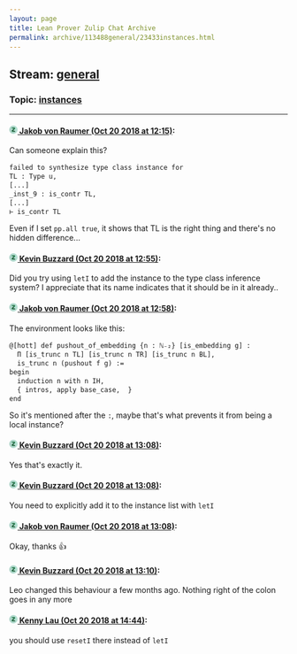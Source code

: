 ```yaml
---
layout: page
title: Lean Prover Zulip Chat Archive 
permalink: archive/113488general/23433instances.html
---
```


## Stream: [general](index.html)
### Topic: [instances](23433instances.html)

---

#### [![Click to go to Zulip](../../assets/img/zulip2.png) Jakob von Raumer (Oct 20 2018 at 12:15)](https://leanprover.zulipchat.com/#narrow/stream/113488-general/topic/instances/near/136163177):
Can someone explain this?
```lean
failed to synthesize type class instance for
TL : Type u,
[...]
_inst_9 : is_contr TL,
[...]
⊢ is_contr TL
```
Even if I set `pp.all true`, it shows that TL is the right thing and there's no hidden difference...

#### [![Click to go to Zulip](../../assets/img/zulip2.png) Kevin Buzzard (Oct 20 2018 at 12:55)](https://leanprover.zulipchat.com/#narrow/stream/113488-general/topic/instances/near/136164270):
Did you try using `letI` to add the instance to the type class inference system? I appreciate that its name indicates that it should be in it already..

#### [![Click to go to Zulip](../../assets/img/zulip2.png) Jakob von Raumer (Oct 20 2018 at 12:58)](https://leanprover.zulipchat.com/#narrow/stream/113488-general/topic/instances/near/136164360):
The environment looks like this:
```lean
@[hott] def pushout_of_embedding {n : ℕ₋₂} [is_embedding g] :
  Π [is_trunc n TL] [is_trunc n TR] [is_trunc n BL],
  is_trunc n (pushout f g) :=
begin
  induction n with n IH,
  { intros, apply base_case,  }
end
```
So it's mentioned after the `:`, maybe that's what prevents it from being a local instance?

#### [![Click to go to Zulip](../../assets/img/zulip2.png) Kevin Buzzard (Oct 20 2018 at 13:08)](https://leanprover.zulipchat.com/#narrow/stream/113488-general/topic/instances/near/136164637):
Yes that's exactly it.

#### [![Click to go to Zulip](../../assets/img/zulip2.png) Kevin Buzzard (Oct 20 2018 at 13:08)](https://leanprover.zulipchat.com/#narrow/stream/113488-general/topic/instances/near/136164639):
You need to explicitly add it to the instance list with `letI`

#### [![Click to go to Zulip](../../assets/img/zulip2.png) Jakob von Raumer (Oct 20 2018 at 13:08)](https://leanprover.zulipchat.com/#narrow/stream/113488-general/topic/instances/near/136164640):
Okay, thanks :+1:

#### [![Click to go to Zulip](../../assets/img/zulip2.png) Kevin Buzzard (Oct 20 2018 at 13:10)](https://leanprover.zulipchat.com/#narrow/stream/113488-general/topic/instances/near/136164675):
Leo changed this behaviour a few months ago. Nothing right of the colon goes in any more

#### [![Click to go to Zulip](../../assets/img/zulip2.png) Kenny Lau (Oct 20 2018 at 14:44)](https://leanprover.zulipchat.com/#narrow/stream/113488-general/topic/instances/near/136167263):
you should use `resetI` there instead of `letI`

